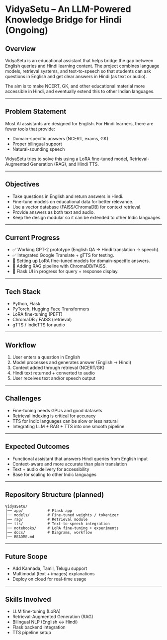 # VidyaSetu – An LLM-Powered Knowledge Bridge for Hindi (Ongoing)

## Overview  
VidyaSetu is an educational assistant that helps bridge the gap between English queries and Hindi learning content. The project combines language models, retrieval systems, and text-to-speech so that students can ask questions in English and get clear answers in Hindi (as text or audio).  

The aim is to make NCERT, GK, and other educational material more accessible in Hindi, and eventually extend this to other Indian languages.  

---

## Problem Statement  
Most AI assistants are designed for English. For Hindi learners, there are fewer tools that provide:  
- Domain-specific answers (NCERT, exams, GK)  
- Proper bilingual support  
- Natural-sounding speech  

VidyaSetu tries to solve this using a LoRA fine-tuned model, Retrieval-Augmented Generation (RAG), and Hindi TTS.  

---

## Objectives  
- Take questions in English and return answers in Hindi.  
- Fine-tune models on educational data for better relevance.  
- Use a vector database (FAISS/ChromaDB) for context retrieval.  
- Provide answers as both text and audio.  
- Keep the design modular so it can be extended to other Indic languages.  

---

## Current Progress  
- ✅ Working GPT-2 prototype (English QA → Hindi translation → speech).  
- ✅ Integrated Google Translate + gTTS for testing.  
- 🔄 Setting up LoRA fine-tuned models for domain-specific answers.  
- 🔄 Adding RAG pipeline with ChromaDB/FAISS.  
- 🔄 Flask UI in progress for query + response display.  

---

## Tech Stack  
- Python, Flask  
- PyTorch, Hugging Face Transformers  
- LoRA fine-tuning (PEFT)  
- ChromaDB / FAISS (retrieval)  
- gTTS / IndicTTS for audio  

---

## Workflow  
1. User enters a question in English  
2. Model processes and generates answer (English → Hindi)  
3. Context added through retrieval (NCERT/GK)  
4. Hindi text returned + converted to audio  
5. User receives text and/or speech output  

---

## Challenges  
- Fine-tuning needs GPUs and good datasets  
- Retrieval indexing is critical for accuracy  
- TTS for Indic languages can be slow or less natural  
- Integrating LLM + RAG + TTS into one smooth pipeline  

---

## Expected Outcomes  
- Functional assistant that answers Hindi queries from English input  
- Context-aware and more accurate than plain translation  
- Text + audio delivery for accessibility  
- Base for scaling to other Indic languages  

---

## Repository Structure (planned)  
```
VidyaSetu/
│── app/           # Flask app
│── models/        # Fine-tuned weights / tokenizer
│── rag/           # Retrieval module
│── tts/           # Text-to-speech integration
│── notebooks/     # LoRA fine-tuning + experiments
│── docs/          # Diagrams, workflow
│── README.md
```

---

## Future Scope  
- Add Kannada, Tamil, Telugu support  
- Multimodal (text + images) explanations  
- Deploy on cloud for real-time usage  

---

## Skills Involved  
- LLM fine-tuning (LoRA)  
- Retrieval-Augmented Generation (RAG)  
- Bilingual NLP (English ↔ Hindi)  
- Flask backend integration  
- TTS pipeline setup  

